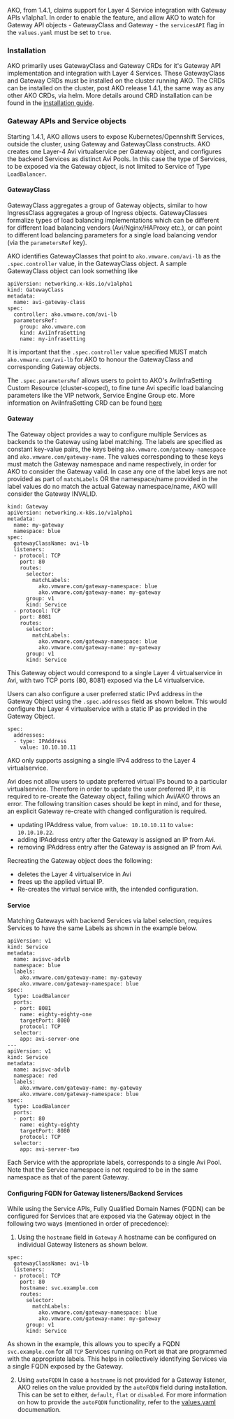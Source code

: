 AKO, from 1.4.1, claims support for Layer 4 Service integration with Gateway APIs v1alpha1. In order to enable the feature, and allow AKO to watch for Gateway API objects - GatewayClass and Gateway - the `servicesAPI` flag in the `values.yaml` must be set to `true`.

### Installation

AKO primarily uses GatewayClass and Gateway CRDs for it's Gateway API implementation and integration with Layer 4 Services. These GatewayClass and Gateway CRDs must be installed on the cluster running AKO. The CRDs can be installed on the cluster, post AKO release 1.4.1, the same way as any other AKO CRDs, via helm. More details around CRD installation can be found in the [installation guide](https://github.com/vmware/load-balancer-and-ingress-services-for-kubernetes/blob/master/docs/install/helm.md).

### Gateway APIs and Service objects
Starting 1.4.1, AKO allows users to expose Kubernetes/Opennshift Services, outside the cluster, using Gateway and GatewayClass constructs. AKO creates one Layer-4 Avi virtualservice per Gateway object, and configures the backend Services as distinct Avi Pools. In this case the type of Services, to be exposed via the Gateway object, is not limited to Service of Type `LoadBalancer`.

#### GatewayClass

GatewayClass aggregates a group of Gateway objects, similar to how IngressClass aggregates a group of Ingress objects. GatewayClasses formalize types of load balancing implementations which can be different for different load balancing vendors (Avi/Nginx/HAProxy etc.), or can point to different load balancing parameters for a single load balancing vendor (via the `parametersRef` key).

AKO identifies GatewayClasses that point to `ako.vmware.com/avi-lb` as the `.spec.controller` value, in the GatewayClass object. A sample GatewayClass object can look something like

```
apiVersion: networking.x-k8s.io/v1alpha1
kind: GatewayClass
metadata:
  name: avi-gateway-class
spec:
  controller: ako.vmware.com/avi-lb
  parametersRef:
    group: ako.vmware.com
    kind: AviInfraSetting
    name: my-infrasetting
```

It is important that the `.spec.controller` value specified MUST match `ako.vmware.com/avi-lb` for AKO to honour the GatewayClass and corresponding Gateway objects.

The `.spec.parametersRef` allows users to point to AKO's AviInfraSetting Custom Resource (cluster-scoped), to fine tune Avi specific load balancing parameters like the VIP network, Service Engine Group etc. More information on AviInfraSetting CRD can be found [here](https://github.com/vmware/load-balancer-and-ingress-services-for-kubernetes/blob/master/docs/crds/avinfrasetting.md)


#### Gateway

The Gateway object provides a way to configure multiple Services as backends to the Gateway using label matching. The labels are specified as constant key-value pairs, the keys being `ako.vmware.com/gateway-namespace` and `ako.vmware.com/gateway-name`. The values corresponding to these keys must match the Gateway namespace and name respectively, in order for AKO to consider the Gateway valid. 
In case any one of the label keys are not provided as part of `matchLabels` OR the namespace/name provided in the label values do no match the actual Gateway namespace/name, AKO will consider the Gateway INVALID.

```
kind: Gateway
apiVersion: networking.x-k8s.io/v1alpha1
metadata:
  name: my-gateway
  namespace: blue
spec:
  gatewayClassName: avi-lb
  listeners:
  - protocol: TCP
    port: 80
    routes:
      selector:
        matchLabels:
          ako.vmware.com/gateway-namespace: blue
          ako.vmware.com/gateway-name: my-gateway
      group: v1
      kind: Service
  - protocol: TCP
    port: 8081
    routes:
      selector:
        matchLabels:
          ako.vmware.com/gateway-namespace: blue
          ako.vmware.com/gateway-name: my-gateway
      group: v1
      kind: Service
```

This Gateway object would correspond to a single Layer 4 virtualservice in Avi, with two TCP ports (80, 8081) exposed via the L4 virtualservice.

Users can also configure a user preferred static IPv4 address in the Gateway Object using the `.spec.addresses` field as shown below. This would configure the Layer 4 virtualservice with a static IP as provided in the Gateway Object.


```
spec:
  addresses:
  - type: IPAddress
    value: 10.10.10.11
```

AKO only supports assigning a single IPv4 address to the Layer 4 virtualservice. 

Avi does not allow users to update preferred virtual IPs bound to a particular virtualservice. Therefore in order to update the user preferred IP, it is required to re-create the Gateway object, failing which Avi/AKO throws an error. The following transition cases should be kept in mind, and for these, an explicit Gateway re-create with changed configuration is required.
 - updating IPAddress value, from `value: 10.10.10.11` to `value: 10.10.10.22`.
 - adding IPAddress entry after the Gateway is assigned an IP from Avi.
 - removing IPAddress entry after the Gateway is assigned an IP from Avi.

Recreating the Gateway object does the following:
 - deletes the Layer 4 virtualservice in Avi
 - frees up the applied virtual IP.
 - Re-creates the virtual service with, the intended configuration.


#### Service

Matching Gateways with backend Services via label selection, requires Services to have the same Labels as shown in the example below.

```
apiVersion: v1
kind: Service
metadata:
  name: avisvc-advlb
  namespace: blue
  labels:
    ako.vmware.com/gateway-name: my-gateway
    ako.vmware.com/gateway-namespace: blue
spec:
  type: LoadBalancer
  ports:
  - port: 8081
    name: eighty-eighty-one
    targetPort: 8080
    protocol: TCP
  selector:
    app: avi-server-one
---
apiVersion: v1
kind: Service
metadata:
  name: avisvc-advlb
  namespace: red
  labels:
    ako.vmware.com/gateway-name: my-gateway
    ako.vmware.com/gateway-namespace: blue
spec:
  type: LoadBalancer
  ports:
  - port: 80
    name: eighty-eighty
    targetPort: 8080
    protocol: TCP
  selector:
    app: avi-server-two
```

Each Service with the appropriate labels, corresponds to a single Avi Pool.
Note that the Service namespace is not required to be in the same namespace as that of the parent Gateway.


#### Configuring FQDN for Gateway listeners/Backend Services

While using the Service APIs, Fully Qualified Domain Names (FQDN) can be configured for Services that are exposed via the Gateway object in the following two ways (mentioned in order of precedence):
1. Using the `hostname` field in `Gateway`
A hostname can be configured on individual Gateway listeners as shown below.

```
spec:
  gatewayClassName: avi-lb
  listeners:
  - protocol: TCP
    port: 80
    hostname: svc.example.com
    routes:
      selector:
        matchLabels:
          ako.vmware.com/gateway-namespace: blue
          ako.vmware.com/gateway-name: my-gateway
      group: v1
      kind: Service
```

As shown in the example, this allows you to specify a FQDN `svc.example.com` for all `TCP` Services running on Port `80` that are programmed with the appropriate labels. This helps in collectively identifying Services via a single FQDN exposed by the Gateway.

2. Using `autoFQDN`
In case a `hostname` is not provided for a Gateway listener, AKO relies on the value provided by the `autoFQDN` field during installation. This can be set to either, `default`, `flat` or `disabled`. For more information on how to provide the `autoFQDN` functionality, refer to the [values.yaml](../values.md#l4settingsautofqdn) documenation.
